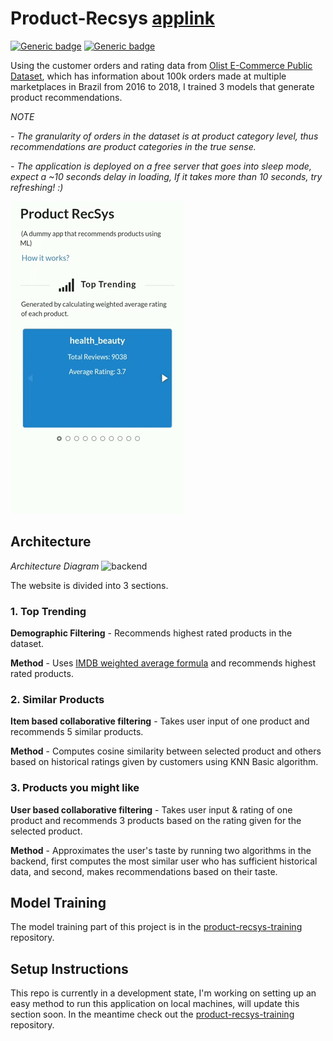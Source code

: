 # Product-Recsys <a href="http://product-recsys.herokuapp.com/" target="_blank">applink</a>
[![Generic badge](https://img.shields.io/badge/API-Fastapi-<COLOR>.svg)](https://shields.io/) [![Generic badge](https://img.shields.io/badge/License-MIT-<COLOR>.svg)](https://shields.io/) 

Using the customer orders and rating data from [Olist E-Commerce Public Dataset](https://www.kaggle.com/olistbr/brazilian-ecommerce), which has information about 100k orders made at multiple marketplaces in Brazil from 2016 to 2018, I trained 3 models that generate product recommendations.

*NOTE* 

*- The granularity of orders in the dataset is at product category level, thus recommendations are product categories in the true sense.*

*- The application is deployed on a free server that goes into sleep mode, expect a ~10 seconds delay in loading, If it takes more than 10 seconds, try refreshing! :)*

<img src="https://github.com/abhijitpai000/product-recsys/blob/main/sample-recsys2.gif">

## Architecture
*Architecture Diagram*
<img src="https://github.com/abhijitpai000/product_recommendation_system/blob/main/figures/backend_architecture.png?raw=true" alt="backend" width="918" height="429"/>

The website is divided into 3 sections.
### 1. Top Trending
**Demographic Filtering** - Recommends highest rated products in the dataset.

**Method** - Uses [IMDB weighted average formula](https://help.imdb.com/article/imdb/track-movies-tv/ratings-faq/G67Y87TFYYP6TWAV#calculatetop) and recommends highest rated products.

### 2. Similar Products
**Item based collaborative filtering** - Takes user input of one product and recommends 5 similar products.
      
**Method** - Computes cosine similarity between selected product and others based on historical ratings given by customers using KNN Basic algorithm.

### 3. Products you might like
**User based collaborative filtering** - Takes user input & rating of one product and recommends 3 products based on the rating given for the selected product.
      
**Method** -   Approximates the user's taste by running two algorithms in the backend, first computes the most similar user who has sufficient historical data, and second, makes recommendations based on their taste.


## Model Training
The model training part of this project is in the [product-recsys-training](https://github.com/abhijitpai000/product-recsys-training) repository.

## Setup Instructions

This repo is currently in a development state, I'm working on setting up an easy method to run this application on local machines, will update this section soon. In the meantime check out the [product-recsys-training](https://github.com/abhijitpai000/product-recsys-training) repository.
